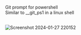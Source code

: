 Git prompt for powershell<br>
Similar to __git_ps1 in a linux shell<br><br>

![Screenshot 2024-01-27 220152](https://github.com/devlad1/powershell-git/assets/44703928/a9ffe17e-977d-4d9f-92fd-31a742040de6)

